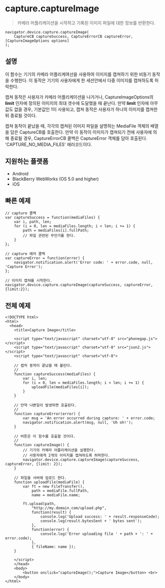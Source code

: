 capture.captureImage
====================

> 카메라 어플리케이션을 시작하고 기록된 이미지 파일에 대한 정보를 반환한다.

    navigator.device.capture.captureImage( 
	    CaptureCB captureSuccess, CaptureErrorCB captureError, [CaptureImageOptions options]
	);

설명
-----------

이 함수는 기기의 카메라 어플리케여선을 사용하여 이미지를 캡쳐하기 위한 비동기 동작을 수행한다. 이 동작은 기기의 사용자에게 한 세션안에서 다중 이미지를 캡쳐하도록 허락한다.

캡쳐 동작은 사용자가 카메라 어플리케이션을 나가거나, CaptureImageOptions의 __limit__ 인자에 정의된 이미지의 최대 갯수에 도달했을 때 끝난다. 만약 __limit__ 인자에 아무값도 없을 경우, 기본값인 1이 사용되고, 캡쳐 동작은 사용자가 하나의 이미지를 켑쳐한 뒤 종료될 것이다.

캡쳐 동작이 끝났을 때, 각각의 캡쳐된 이미지 파일을 설명하는 MediaFile 객체의 배열을 담은 CaptureCB를 호출한다. 만약 이 동작이 이미지가 캡쳐되기 전에 사용자에 의해 종료될 경우, CaptureErrorCB 콜백은 CaptureError 객체를 담아 호출된다. 'CAPTURE_NO_MEDIA_FILES' 에러코드이다.

지원하는 플랫폼
-------------------

- Android
- BlackBerry WebWorks (OS 5.0 and higher)
- iOS

빠른 예제
-------------

    // capture 콜백
    var captureSuccess = function(mediaFiles) {
        var i, path, len;
        for (i = 0, len = mediaFiles.length; i < len; i += 1) {
            path = mediaFiles[i].fullPath;
            // 파일 관련된 무언가를 한다.
        }
    };

    // capture 에러 콜백
    var captureError = function(error) {
        navigator.notification.alert('Error code: ' + error.code, null, 'Capture Error');
    };

    // 이미지 캡쳐를 시작한다.
    navigator.device.capture.captureImage(captureSuccess, captureError, {limit:2});

전체 예제
------------

    <!DOCTYPE html>
    <html>
      <head>
        <title>Capture Image</title>

        <script type="text/javascript" charset="utf-8" src="phonegap.js"></script>
        <script type="text/javascript" charset="utf-8" src="json2.js"></script>
        <script type="text/javascript" charset="utf-8">

        // 캡처 동작이 끝났을 때 불린다.
        //
        function captureSuccess(mediaFiles) {
            var i, len;
            for (i = 0, len = mediaFiles.length; i < len; i += 1) {
                uploadFile(mediaFiles[i]);
            }	    
        }

        // 만약 나쁜일이 발생하면 호출된다.
        // 
        function captureError(error) {
	        var msg = 'An error occurred during capture: ' + error.code;
            navigator.notification.alert(msg, null, 'Uh oh!');
        }

        // 버튼은 이 함수를 호출할 것이다.
        //
        function captureImage() {
            // 기기의 카메라 어플리케이션을 실행한다.
            // 사용자에게 2개의 이미지를 캡쳐하도록 허락한다.
            navigator.device.capture.captureImage(captureSuccess, captureError, {limit: 2});
        }

        // 파일을 서버에 업로드 한다.
        function uploadFile(mediaFile) {
            var ft = new FileTransfer(),
                path = mediaFile.fullPath,
                name = mediaFile.name;

            ft.upload(path,
                "http://my.domain.com/upload.php",
                function(result) {
                    console.log('Upload success: ' + result.responseCode);
                    console.log(result.bytesSent + ' bytes sent');
                },
                function(error) {
                    console.log('Error uploading file ' + path + ': ' + error.code);
                },
                { fileName: name });   
        }

        </script>
        </head>
        <body>
            <button onclick="captureImage();">Capture Image</button> <br>
        </body>
    </html>


